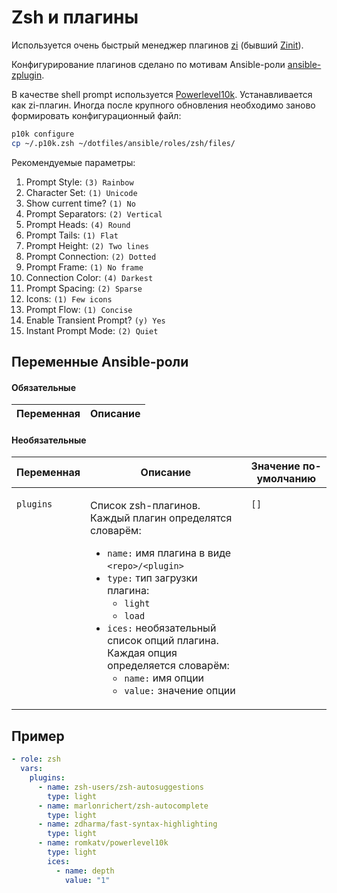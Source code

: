 # Zsh и плагины

Используется очень быстрый менеджер плагинов [zi](https://github.com/z-shell/zi) (бывший [Zinit](https://github.com/zdharma/zinit)).

Конфигурирование плагинов сделано по мотивам Ansible-роли [ansible-zplugin](https://github.com/Townk/ansible-zplugin).

В качестве shell prompt используется [Powerlevel10k](https://github.com/romkatv/powerlevel10k). Устанавливается как zi-плагин.
Иногда после крупного обновления необходимо заново формировать конфигурационный файл:

```bash
p10k configure
cp ~/.p10k.zsh ~/dotfiles/ansible/roles/zsh/files/
```

Рекомендуемые параметры:

1. Prompt Style: `(3) Rainbow`
1. Character Set: `(1) Unicode`
1. Show current time? `(1) No`
1. Prompt Separators: `(2) Vertical`
1. Prompt Heads: `(4) Round`
1. Prompt Tails: `(1) Flat`
1. Prompt Height: `(2) Two lines`
1. Prompt Connection: `(2) Dotted`
1. Prompt Frame: `(1) No frame`
1. Connection Color: `(4) Darkest`
1. Prompt Spacing: `(2) Sparse`
1. Icons: `(1) Few icons`
1. Prompt Flow: `(1) Concise`
1. Enable Transient Prompt? `(y) Yes`
1. Instant Prompt Mode: `(2) Quiet`

## Переменные Ansible-роли

#### Обязательные

| Переменная | Описание |
| --- | --- |  

#### Необязательные

<table>
<thead>
<th>
Переменная
</th>
<th>
Описание
</th>
<th>
Значение по-умолчанию
</th>
</thead>
<tbody>

<tr>

<td valign="top">

`plugins` 

</td>
<td valign="top">

Список zsh-плагинов. Каждый плагин определятся словарём:

* `name:` имя плагина в виде `<repo>/<plugin>`
* `type:` тип загрузки плагина:
  * `light`
  * `load`
* `ices:` необязательный список опций плагина. Каждая опция определяется словарём:
  * `name:` имя опции
  * `value:` значение опции

</td>

<td valign="top">

`[]`

</td>

</tr>

</tbody>
</table>

## Пример

```yaml
- role: zsh
  vars:
    plugins:
      - name: zsh-users/zsh-autosuggestions
        type: light
      - name: marlonrichert/zsh-autocomplete
        type: light
      - name: zdharma/fast-syntax-highlighting
        type: light
      - name: romkatv/powerlevel10k
        type: light
        ices:
          - name: depth
            value: "1"
```
